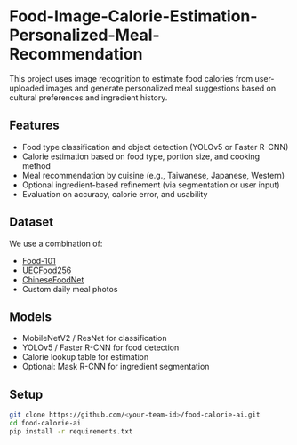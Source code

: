 # Food-Image-Calorie-Estimation-Personalized-Meal-Recommendation

This project uses image recognition to estimate food calories from user-uploaded images and generate personalized meal suggestions based on cultural preferences and ingredient history.

##  Features

-  Food type classification and object detection (YOLOv5 or Faster R-CNN)
-  Calorie estimation based on food type, portion size, and cooking method
-  Meal recommendation by cuisine (e.g., Taiwanese, Japanese, Western)
-  Optional ingredient-based refinement (via segmentation or user input)
-  Evaluation on accuracy, calorie error, and usability

##  Dataset

We use a combination of:
- [Food-101](https://data.vision.ee.ethz.ch/cvl/food-101/)
- [UECFood256](http://foodcam.mobi/dataset256.html)
- [ChineseFoodNet](https://github.com/xtudbx/ChineseFoodNet)
- Custom daily meal photos

##  Models

- MobileNetV2 / ResNet for classification
- YOLOv5 / Faster R-CNN for food detection
- Calorie lookup table for estimation
- Optional: Mask R-CNN for ingredient segmentation

##  Setup

```bash
git clone https://github.com/<your-team-id>/food-calorie-ai.git
cd food-calorie-ai
pip install -r requirements.txt
